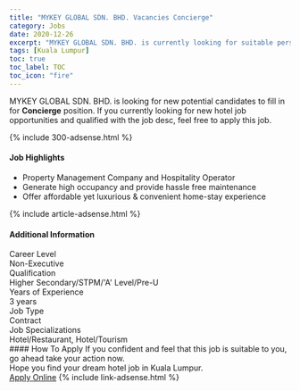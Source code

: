 ```yaml
---
title: "MYKEY GLOBAL SDN. BHD. Vacancies Concierge" 
category: Jobs 
date: 2020-12-26 
excerpt: "MYKEY GLOBAL SDN. BHD. is currently looking for suitable person to fill in the Concierge which positioned at Kuala Lumpur" 
tags: [Kuala Lumpur] 
toc: true 
toc_label: TOC 
toc_icon: "fire" 
--- 
```


<p>MYKEY GLOBAL SDN. BHD. is looking for new potential candidates to fill in for <b>Concierge</b> position. If you currently looking for new hotel job opportunities and qualified with the job desc, feel free to apply this job.
</p>{% include 300-adsense.html %} 
<div><div><div><h4>Job Highlights</h4></div></div><div><ul><li><div><div><div><div></div></div></div><div><span>Property Management Company and Hospitality Operator</span></div></div></li><li><div><div><div><div></div></div></div><div><span>Generate high occupancy and provide hassle free maintenance</span></div></div></li><li><div><div><div><div></div></div></div><div><span>Offer affordable yet luxurious &amp; convenient home-stay experience</span></div></div></li></ul></div></div> 
{% include article-adsense.html %} 
<div><div><div><h4>Additional Information</h4></div></div><div><div><div><div><div><div><div><div><span>Career Level</span></div></div><div><span>Non-Executive</span></div></div></div></div><div><div><div><div><div><span>Qualification</span></div></div><div><span>Higher Secondary/STPM/'A' Level/Pre-U</span></div></div></div></div><div><div><div><div><div><span>Years of Experience</span></div></div><div><span>3 years</span></div></div></div></div><div><div><div><div><div><span>Job Type</span></div></div><div><span>Contract</span></div></div></div></div><div><div><div><div><div><span>Job Specializations</span></div></div><div><span>Hotel/Restaurant, Hotel/Tourism</span></div></div></div></div></div></div></div></div> 
#### How To Apply 
If you confident and feel that this job is suitable to you, go ahead take your action now. <br/> 
Hope you find your dream hotel job in Kuala Lumpur. <br/> 
<a href="https://www.jobstreet.com.my/en/job/concierge-4451310?jobId=jobstreet-my-job-4451310&sectionRank=1&token=0~b9279c4f-0c64-40e6-b4d3-278f218fdccb&fr=SRP%20View%20In%20New%20Ta" class="btn btn--info" target="_blank" rel="nofollow noopenner">Apply Online</a> 
{% include link-adsense.html %} 
